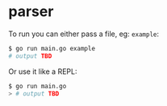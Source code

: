 # parser

To run you can either pass a file, eg: `example`:

```bash
$ go run main.go example
# output TBD
```

Or use it like a REPL:

```bash
$ go run main.go
> # output TBD
```
